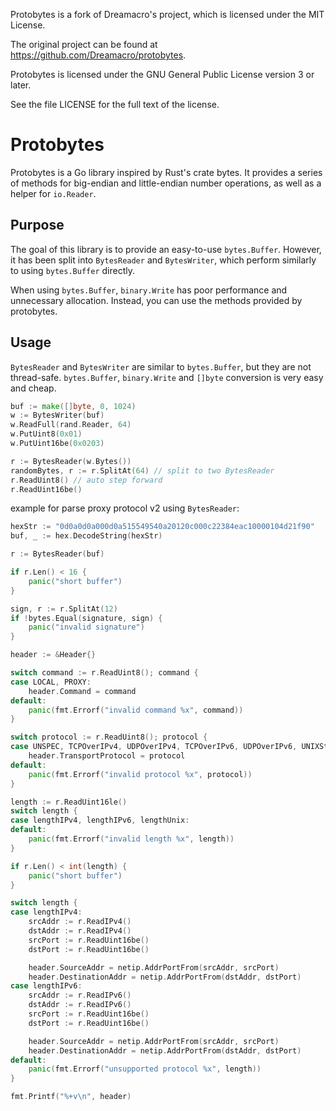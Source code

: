 Protobytes is a fork of Dreamacro's project, which is licensed under the MIT License.

The original project can be found at https://github.com/Dreamacro/protobytes.

Protobytes is licensed under the GNU General Public License version 3 or later.

See the file LICENSE for the full text of the license.

# Protobytes

Protobytes is a Go library inspired by Rust's crate bytes. It provides a series of methods for big-endian and little-endian number operations, as well as a helper for `io.Reader`.

## Purpose

The goal of this library is to provide an easy-to-use `bytes.Buffer`. However, it has been split into `BytesReader` and `BytesWriter`, which perform similarly to using `bytes.Buffer` directly.

When using `bytes.Buffer`, `binary.Write` has poor performance and unnecessary allocation. Instead, you can use the methods provided by protobytes.

## Usage

`BytesReader` and `BytesWriter` are similar to `bytes.Buffer`, but they are not thread-safe. `bytes.Buffer`, `binary.Write` and `[]byte` conversion is very easy and cheap.

```go
buf := make([]byte, 0, 1024)
w := BytesWriter(buf)
w.ReadFull(rand.Reader, 64)
w.PutUint8(0x01)
w.PutUint16be(0x0203)

r := BytesReader(w.Bytes())
randomBytes, r := r.SplitAt(64) // split to two BytesReader
r.ReadUint8() // auto step forward
r.ReadUint16be()
```

example for parse proxy protocol v2 using `BytesReader`:

```go
hexStr := "0d0a0d0a000d0a515549540a20120c000c22384eac10000104d21f90"
buf, _ := hex.DecodeString(hexStr)

r := BytesReader(buf)

if r.Len() < 16 {
    panic("short buffer")
}

sign, r := r.SplitAt(12)
if !bytes.Equal(signature, sign) {
    panic("invalid signature")
}

header := &Header{}

switch command := r.ReadUint8(); command {
case LOCAL, PROXY:
    header.Command = command
default:
    panic(fmt.Errorf("invalid command %x", command))
}

switch protocol := r.ReadUint8(); protocol {
case UNSPEC, TCPOverIPv4, UDPOverIPv4, TCPOverIPv6, UDPOverIPv6, UNIXStream, UNIXDatagram:
    header.TransportProtocol = protocol
default:
    panic(fmt.Errorf("invalid protocol %x", protocol))
}

length := r.ReadUint16le()
switch length {
case lengthIPv4, lengthIPv6, lengthUnix:
default:
    panic(fmt.Errorf("invalid length %x", length))
}

if r.Len() < int(length) {
    panic("short buffer")
}

switch length {
case lengthIPv4:
    srcAddr := r.ReadIPv4()
    dstAddr := r.ReadIPv4()
    srcPort := r.ReadUint16be()
    dstPort := r.ReadUint16be()

    header.SourceAddr = netip.AddrPortFrom(srcAddr, srcPort)
    header.DestinationAddr = netip.AddrPortFrom(dstAddr, dstPort)
case lengthIPv6:
    srcAddr := r.ReadIPv6()
    dstAddr := r.ReadIPv6()
    srcPort := r.ReadUint16be()
    dstPort := r.ReadUint16be()

    header.SourceAddr = netip.AddrPortFrom(srcAddr, srcPort)
    header.DestinationAddr = netip.AddrPortFrom(dstAddr, dstPort)
default:
    panic(fmt.Errorf("unsupported protocol %x", length))
}

fmt.Printf("%+v\n", header)
```
